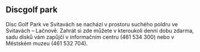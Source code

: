 ## Discgolf park

Disc Golf Park ve Svitavách se nachází v prostoru suchého poldru ve Svitavách – Lačnově. Zahrát si zde můžete v kteroukoli denní dobu zdarma, sadu disků vám zapůjčí v informačním centru (461 534 300) nebo v Městském muzeu (461 532 704).